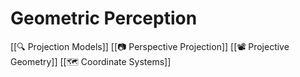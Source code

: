 # Geometric Perception
[[🔍 Projection Models]]
[[📷 Perspective Projection]]
[[📽️ Projective Geometry]]
[[🗺️ Coordinate Systems]]